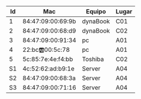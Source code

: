 | Id  |      Mac            | Equipo     |  Lugar   |
|-----|---------------------|------------|----------|
|  1  |  84:47:09:00:69:9b  |  dynaBook  |  C01     |
|  2  |  84:47:09:00:68:d9  |  dynaBook  |  C02     |
|  3  |  84:47:09:00:91:34  |  pc        |  A01     |   
|  4  |  22:bc:ab:00:5c:78  |  pc        |  A01     |
|  5  |  5c:85:7e:4e:f4:bb  |  Toshiba   |  C02     |
| S1  |  4c:52:62:ad:b9:1e  |  Server    |  A04     |
| S2  |  84:47:09:00:68:3a  |  Server    |  A04     |
| S3  |  84:47:09:00:71:16  |  Server    |  A04     |
